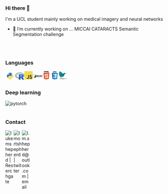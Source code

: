 ### Hi there 👋

I'm a UCL student mainly working on medical imagery and neural networks
<br />

- 🔭 I’m currently working on ... MICCAI CATARACTS Semantic Segmentation challenge

<!-- - 🌱 I’m currently learning ... Everything, but speficialy 
 -->

<!-- 
- 🌱 I’m currently learning ...
[<img align="left" alt="JavaScript" width="26px" src="https://raw.githubusercontent.com/github/explore/80688e429a7d4ef2fca1e82350fe8e3517d3494d/topics/javascript/javascript.png" />]

https://raw.githubusercontent.com/github/explore/80688e429a7d4ef2fca1e82350fe8e3517d3494d/topics/swift/swift.png

https://raw.githubusercontent.com/github/explore/80688e429a7d4ef2fca1e82350fe8e3517d3494d/topics/cpp/cpp.png


- 👯 I’m looking to collaborate on ...
- 🤔 I’m looking for help with ...
- 💬 Ask me about ...
- 📫 How to reach me: ...
- 😄 Pronouns: ...
- ⚡ Fun fact: ... -->

<br />
<br />



### Languages
<!--python -->
<img align="left" alt="Python" width="30px" src="https://raw.githubusercontent.com/github/explore/80688e429a7d4ef2fca1e82350fe8e3517d3494d/topics/python/python.png" />
<!--R -->
<img align="left" alt="R" width="30px" src="https://raw.githubusercontent.com/github/explore/80688e429a7d4ef2fca1e82350fe8e3517d3494d/topics/r/r.png" />
<!--JavaScript -->
<img align="left" alt="JavaScript" width="26px" src="https://raw.githubusercontent.com/github/explore/80688e429a7d4ef2fca1e82350fe8e3517d3494d/topics/javascript/javascript.png" />
<!--Bash -->
<img align="left" alt="Bash" width="30px" src="https://raw.githubusercontent.com/github/explore/80688e429a7d4ef2fca1e82350fe8e3517d3494d/topics/bash/bash.png" />
<!--HTML -->
<img align="left" alt="HTML" width="26px" src="https://raw.githubusercontent.com/github/explore/80688e429a7d4ef2fca1e82350fe8e3517d3494d/topics/html/html.png" />
<!--CSS -->
<img align="left" alt="CSS" width="26px" src="https://raw.githubusercontent.com/github/explore/80688e429a7d4ef2fca1e82350fe8e3517d3494d/topics/css/css.png" />
<!--Latex -->
<img align="left" alt="latex" width="26px" src="https://raw.githubusercontent.com/github/explore/80688e429a7d4ef2fca1e82350fe8e3517d3494d/topics/latex/latex.png" />

<br />
<br />

### Deep learning
<!--Pytorch -->
<img align="left" alt="pytorch" width="100" src="https://github.com/pytorch/pytorch/blob/master/docs/source/_static/img/pytorch-logo-dark.png" />

<!-- 
<img src="https://img.shields.io/badge/python%20-%2314354C.svg?&style=for-the-badge&logo=python&logoColor=white"/>
<img src="https://img.shields.io/badge/r-%23276DC3.svg?&style=for-the-badge&logo=r&logoColor=white"/>
<img src="https://img.shields.io/badge/git%20-%23F05033.svg?&style=for-the-badge&logo=git&logoColor=white"/> -->
<br />
<br />


### Contact
[<img align="left" alt="lukemshepherd | Reserchgate" width="26px" src="https://simpleicons.org/icons/researchgate.svg" />][Reserchgate]
[<img align="left" alt="lmortshepherd | twitter" width="26px" src="https://simpleicons.org/icons/twitter.svg" />][Twitter]
[<img align="left" alt="l.m.shepherd@outlook.com | email" width="26px" src="http://simpleicons.org/icons/gmail.svg" />][Email]


[Reserchgate]: https://www.researchgate.net/profile/Luke_Shepherd3
[Twitter]: https://twitter.com/lmortshepherd
[Email]: mailto:l.m.shepherd@outlook.com
